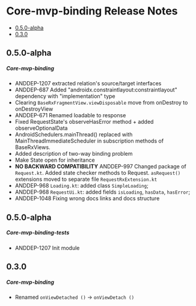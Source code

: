 # Core-mvp-binding Release Notes

- [0.5.0-alpha](#050-alpha)
- [0.3.0](#030)

## 0.5.0-alpha
##### Core-mvp-binding
* ANDDEP-1207 extracted relation's source/target interfaces
* ANDDEP-687 Added "androidx.constraintlayout:constraintlayout" dependency with "implementation" type
* Clearing `BaseRxFragmentView.viewDisposable` move from onDestroy to onDestroyView
* ANDDEP-671 Renamed loadable to response
* Fixed RequestState's observeHasError method + added observeOptionalData
* AndroidSchedulers.mainThread() replaced with MainThreadImmediateScheduler
 in subscription methods of BaseRxViews.
* Added description of two-way binding problem
* Make State open for inheritance
* **NO BACKWARD COMPATIBILITY** ANDDEP-997 Changed package of `Request.kt`.
Added state checker methods to Request.
`asRequest()` extensions moved to separate file `RequestRxExtension.kt`
* ANDDEP-968 `Loading.kt`: added class `SimpleLoading`;
* ANDDEP-968 `RequestUi.kt`: added fields `isLoading`, `hasData`, `hasError`;
* ANDDEP-1048 Fixing wrong docs links and docs structure

## 0.5.0-alpha
##### Core-mvp-binding-tests
* ANDDEP-1207 Init module

## 0.3.0
##### Core-mvp-binding
* Renamed `onViewDetached ()` -> `onViewDetach ()`